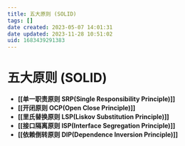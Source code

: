 ```yaml
---
title: 五大原则 (SOLID)
tags: []
date created: 2023-05-07 14:01:31
date updated: 2023-11-28 10:51:02
uid: 1683439291383
---
```


# 五大原则 (SOLID)

- **[[单一职责原则 SRP(Single Responsibility Principle)]]**
- **[[开闭原则 OCP(Open Close Principle)]]**
- **[[里氏替换原则 LSP(Liskov Substitution Principle)]]**
- **[[接口隔离原则 ISP(Interface Segregation Principle)]]**
- **[[依赖倒转原则 DIP(Dependence Inversion Principle)]]**
